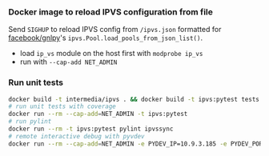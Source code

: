 ### Docker image to reload IPVS configuration from file
Send `SIGHUP` to reload IPVS config from `/ipvs.json` formatted for [facebook/gnlpy](https://github.com/facebook/gnlpy)'s `ipvs.Pool.load_pools_from_json_list()`.

- load `ip_vs` module on the host first with `modprobe ip_vs`
- run with `--cap-add NET_ADMIN`

### Run unit tests

```bash
docker build -t intermedia/ipvs . && docker build -t ipvs:pytest tests
# run unit tests with coverage
docker run --rm --cap-add=NET_ADMIN -t ipvs:pytest
# run pylint
docker run --rm -t ipvs:pytest pylint ipvssync
# remote interactive debug with pyvdev 
docker run --rm --cap-add=NET_ADMIN -e PYDEV_IP=10.9.3.185 -e PYDEV_PORT=4444 ipvs:pytest
```